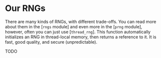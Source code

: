 # Our RNGs

There are many kinds of RNGs, with different trade-offs. You can read more
about them in the [`rngs` module] and even more in the [`prng` module],
however, often you can just use [`thread_rng`]. This function
automatically initializes an RNG in thread-local memory, then returns a
reference to it. It is fast, good quality, and secure (unpredictable).

TODO
